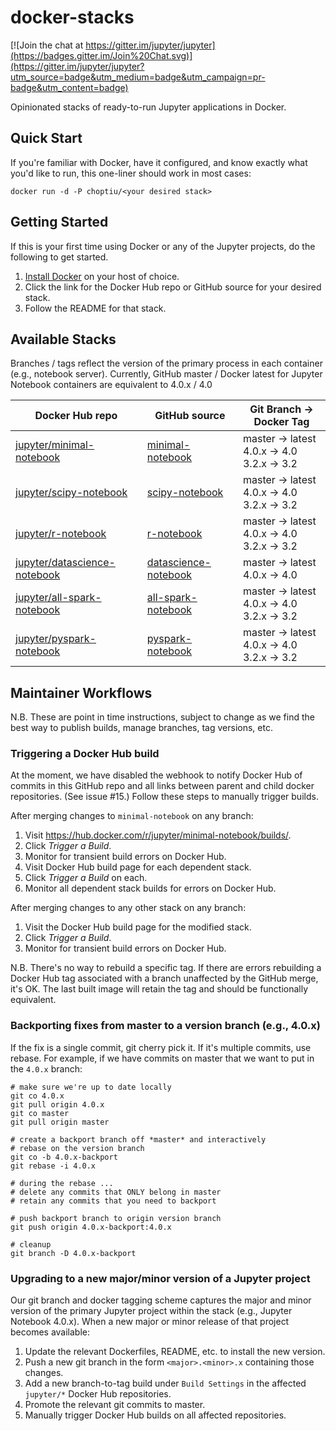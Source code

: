 # docker-stacks

[![Join the chat at https://gitter.im/jupyter/jupyter](https://badges.gitter.im/Join%20Chat.svg)](https://gitter.im/jupyter/jupyter?utm_source=badge&utm_medium=badge&utm_campaign=pr-badge&utm_content=badge)

Opinionated stacks of ready-to-run Jupyter applications in Docker.

## Quick Start

If you're familiar with Docker, have it configured, and know exactly what you'd like to run, this one-liner should work in most cases:

```
docker run -d -P choptiu/<your desired stack>
```

## Getting Started

If this is your first time using Docker or any of the Jupyter projects, do the following to get started.

1. [Install Docker](https://docs.docker.com/installation/) on your host of choice.
2. Click the link for the Docker Hub repo or GitHub source for your desired stack.
3. Follow the README for that stack.

## Available Stacks

Branches / tags reflect the version of the primary process in each container (e.g., notebook server). Currently, GitHub master / Docker latest for Jupyter Notebook containers are equivalent to 4.0.x / 4.0

| Docker Hub repo | GitHub source | Git Branch &rarr; Docker Tag |
| --------------- | ------------- | ---------------------------- |
| [jupyter/minimal-notebook](https://hub.docker.com/r/jupyter/minimal-notebook/) | [minimal-notebook](./minimal-notebook) | master &rarr; latest <br /> 4.0.x &rarr; 4.0 <br /> 3.2.x &rarr; 3.2 |
| [jupyter/scipy-notebook](https://hub.docker.com/r/jupyter/scipy-notebook/) | [scipy-notebook](./scipy-notebook) | master &rarr; latest <br /> 4.0.x &rarr; 4.0 <br /> 3.2.x &rarr; 3.2 |
| [jupyter/r-notebook](https://hub.docker.com/r/jupyter/r-notebook/) | [r-notebook](./r-notebook) | master &rarr; latest <br /> 4.0.x &rarr; 4.0 <br /> 3.2.x &rarr; 3.2 |
| [jupyter/datascience-notebook](https://hub.docker.com/r/jupyter/datascience-notebook/) | [datascience-notebook](./datascience-notebook) | master &rarr; latest <br /> 4.0.x &rarr; 4.0 |
| [jupyter/all-spark-notebook](https://hub.docker.com/r/jupyter/all-spark-notebook/) | [all-spark-notebook](./all-spark-notebook) | master &rarr; latest <br /> 4.0.x &rarr; 4.0 <br /> 3.2.x &rarr; 3.2 |
| [jupyter/pyspark-notebook](https://hub.docker.com/r/jupyter/pyspark-notebook/) | [pyspark-notebook](./pyspark-notebook) | master &rarr; latest <br /> 4.0.x &rarr; 4.0 <br /> 3.2.x &rarr; 3.2 |

## Maintainer Workflows

N.B. These are point in time instructions, subject to change as we find the best way to publish builds, manage branches, tag versions, etc.

### Triggering a Docker Hub build

At the moment, we have disabled the webhook to notify Docker Hub of commits in this GitHub repo and all links between parent and child docker repositories. (See issue #15.) Follow these steps to manually trigger builds.

After merging changes to `minimal-notebook` on any branch:

1. Visit https://hub.docker.com/r/jupyter/minimal-notebook/builds/.
2. Click *Trigger a Build*.
3. Monitor for transient build errors on Docker Hub.
4. Visit Docker Hub build page for each dependent stack.
5. Click *Trigger a Build* on each.
5. Monitor all dependent stack builds for errors on Docker Hub.

After merging changes to any other stack on any branch:

1. Visit the Docker Hub build page for the modified stack.
2. Click *Trigger a Build*.
3. Monitor for transient build errors on Docker Hub.

N.B. There's no way to rebuild a specific tag. If there are errors rebuilding a Docker Hub tag associated with a branch unaffected by the GitHub merge, it's OK. The last built image will retain the tag and should be functionally equivalent.

### Backporting fixes from master to a version branch (e.g., 4.0.x)

If the fix is a single commit, git cherry pick it. If it's multiple commits, use rebase. For example, if we have commits on master that we want to put in the `4.0.x` branch:

```
# make sure we're up to date locally
git co 4.0.x
git pull origin 4.0.x
git co master
git pull origin master

# create a backport branch off *master* and interactively
# rebase on the version branch
git co -b 4.0.x-backport
git rebase -i 4.0.x

# during the rebase ...
# delete any commits that ONLY belong in master
# retain any commits that you need to backport

# push backport branch to origin version branch
git push origin 4.0.x-backport:4.0.x

# cleanup
git branch -D 4.0.x-backport
```

### Upgrading to a new major/minor version of a Jupyter project

Our git branch and docker tagging scheme captures the major and minor version of the primary Jupyter project within the stack (e.g., Jupyter Notebook 4.0.x). When a new major or minor release of that project becomes available:

1. Update the relevant Dockerfiles, README, etc. to install the new version.
2. Push a new git branch in the form `<major>.<minor>.x` containing those changes.
3. Add a new branch-to-tag build under `Build Settings` in the affected `jupyter/*` Docker Hub repositories.
4. Promote the relevant git commits to master.
5. Manually trigger Docker Hub builds on all affected repositories.
